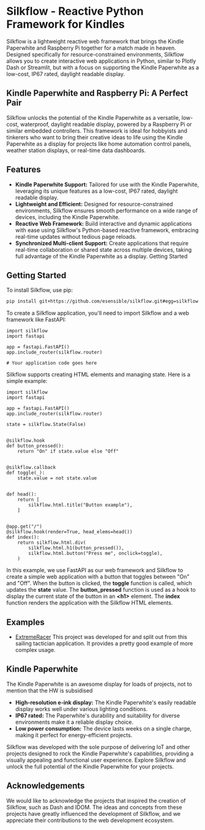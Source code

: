 # Silkflow - Reactive Python Framework for Kindles

Silkflow is a lightweight reactive web framework that brings the Kindle Paperwhite and Raspberry Pi together for a match made in heaven. Designed specifically for resource-constrained environments, Silkflow allows you to create interactive web applications in Python, similar to Plotly Dash or Streamlit, but with a focus on supporting the Kindle Paperwhite as a low-cost, IP67 rated, daylight readable display.

## Kindle Paperwhite and Raspberry Pi: A Perfect Pair

Silkflow unlocks the potential of the Kindle Paperwhite as a versatile, low-cost, waterproof, daylight readable display, powered by a Raspberry Pi or similar embedded controllers. This framework is ideal for hobbyists and tinkerers who want to bring their creative ideas to life using the Kindle Paperwhite as a display for projects like home automation control panels, weather station displays, or real-time data dashboards.

## Features

* **Kindle Paperwhite Support:** Tailored for use with the Kindle Paperwhite, leveraging its unique features as a low-cost, IP67 rated, daylight readable display.
* **Lightweight and Efficient:** Designed for resource-constrained environments, Silkflow ensures smooth performance on a wide range of devices, including the Kindle Paperwhite.
* **Reactive Web Framework:** Build interactive and dynamic applications with ease using Silkflow's Python-based reactive framework, embracing real-time updates without tedious page reloads.
* **Synchronized Multi-client Support:** Create applications that require real-time collaboration or shared state across multiple devices, taking full advantage of the Kindle Paperwhite as a display.
Getting Started

## Getting Started

To install Silkflow, use pip:

```bash
pip install git+https://github.com/esensible/silkflow.git#egg=silkflow
```

To create a Silkflow application, you'll need to import Silkflow and a web framework like FastAPI:

```
import silkflow
import fastapi

app = fastapi.FastAPI()
app.include_router(silkflow.router)

# Your application code goes here
```

Silkflow supports creating HTML elements and managing state. Here is a simple example:
```
import silkflow
import fastapi

app = fastapi.FastAPI()
app.include_router(silkflow.router)

state = silkflow.State(False)


@silkflow.hook
def button_pressed():
    return "On" if state.value else "Off"


@silkflow.callback
def toggle(_):
    state.value = not state.value


def head():
    return [
        silkflow.html.title("Button example"),
    ]


@app.get("/")
@silkflow.hook(render=True, head_elems=head())
def index():
    return silkflow.html.div(
        silkflow.html.h1(button_pressed()),
        silkflow.html.button("Press me", onclick=toggle),
    )
```

In this example, we use FastAPI as our web framework and Silkflow to create a simple web application with a button that toggles between "On" and "Off". When the button is clicked, the **toggle** function is called, which updates the **state** value. The **button_pressed** function is used as a hook to display the current state of the button in an **\<h1>** element. The **index** function renders the application with the Silkflow HTML elements.

## Examples

* [ExtremeRacer](https://github.com/esensible/extremeracer) This project was developed for and split out from this sailing tactician application. It provides a pretty good example of more complex usage.

## Kindle Paperwhite

The Kindle Paperwhite is an awesome display for loads of projects, not to mention that the HW is subsidised

* **High-resolution e-ink display:** The Kindle Paperwhite's easily readable display works well under various lighting conditions.
* **IP67 rated:** The Paperwhite's durability and suitability for diverse environments make it a reliable display choice.
* **Low power consumption:** The device lasts weeks on a single charge, making it perfect for energy-efficient projects.

Silkflow was developed with the sole purpose of delivering IoT and other projects designed to rock the Kindle Paperwhite's capabilities, providing a visually appealing and functional user experience. Explore Silkflow and unlock the full potential of the Kindle Paperwhite for your projects.

## Acknowledgements

We would like to acknowledge the projects that inspired the creation of Silkflow, such as Dash and IDOM. The ideas and concepts from these projects have greatly influenced the development of Silkflow, and we appreciate their contributions to the web development ecosystem.
